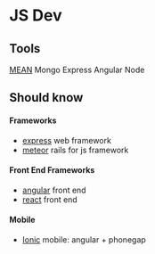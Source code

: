 JS Dev
=========

## Tools
[MEAN](http://mean.io/) Mongo Express Angular Node


## Should know

#### Frameworks
* [express](https://github.com/strongloop/express) web framework
* [meteor](https://github.com/meteor/meteor) rails for js framework

#### Front End Frameworks
* [angular](https://github.com/angular/angular.js) front end
* [react](https://github.com/facebook/react ) front end

#### Mobile
* [Ionic](https://github.com/driftyco/ionic) mobile: angular + phonegap
